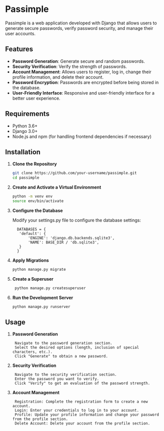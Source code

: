 # Passimple

Passimple is a web application developed with Django that allows users to generate secure passwords, verify password security, and manage their user accounts.

## Features

- **Password Generation**: Generate secure and random passwords.
- **Security Verification**: Verify the strength of passwords.
- **Account Management**: Allows users to register, log in, change their profile information, and delete their account.
- **Password Encryption**: Passwords are encrypted before being stored in the database.
- **User-Friendly Interface**: Responsive and user-friendly interface for a better user experience.

## Requirements

- Python 3.6+
- Django 3.0+
- Node.js and npm (for handling frontend dependencies if necessary)

## Installation

1. **Clone the Repository**

   ```sh
   git clone https://github.com/your-username/passimple.git
   cd passimple

2. **Create and Activate a Virtual Environment**
   ```sh
   python -m venv env
   source env/bin/activate


4. **Configure the Database**

   Modify your settings.py file to configure the database settings:
         
         DATABASES = {
          'default': {
              'ENGINE': 'django.db.backends.sqlite3',
              'NAME': BASE_DIR / 'db.sqlite3',
          }
         }

   
 6. **Apply Migrations**
       ```sh 
      python manage.py migrate


 7. **Create a Superuser**
     ```sh
      python manage.py createsuperuser


 8. **Run the Development Server**
      ```sh
      python manage.py runserver

  ## Usage
   1. **Password Generation**
      
           Navigate to the password generation section.
           Select the desired options (length, inclusion of special characters, etc.).
           Click "Generate" to obtain a new password.
      
   3. **Security Verification**
      
           Navigate to the security verification section.
           Enter the password you want to verify.
           Click "Verify" to get an evaluation of the password strength.
      
   5. **Account Management**
      
           Registration: Complete the registration form to create a new account.
           Login: Enter your credentials to log in to your account.
           Profile: Update your profile information and change your password from the profile section.
           Delete Account: Delete your account from the profile section.
